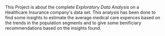 This Project is about the complete *Exploratory Data Analysis* on a Healthcare Insurance company's data set. 
This analysis has been done to find some insights to estimate the average medical care expences based on the trends in the population segments and to give some benificiary recommendations based on the insights found.
